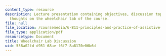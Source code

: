 ```yaml
---
content_type: resource
description: Lecture presentation containing objectives, discussion topics, and final
  thoughts on the wheelchair lab of the course.
file: null
file_location: /coursemedia/6-811-principles-and-practice-of-assistive-technology-fall-2014/558a02fdd95168aef6f78a8170e06b6d_MIT6_811F14_Wheelchair.pdf
file_type: application/pdf
resourcetype: Document
title: Wheelchair Lab Discussion
uid: 558a02fd-d951-68ae-f6f7-8a8170e06b6d
---
```

